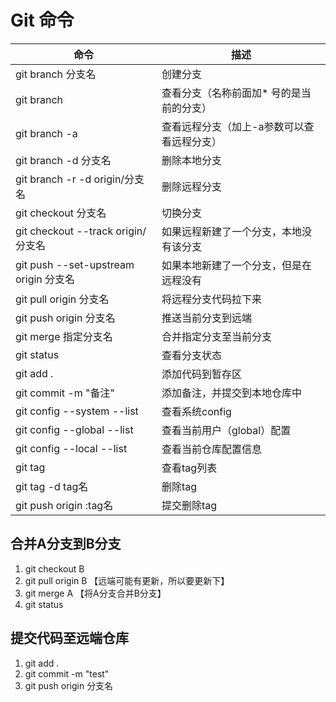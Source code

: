 
# Git 命令
|  命令                                |  描述                                    |
|--------------------------------------|-----------------------------------------|  
|git branch 分支名                      |  创建分支                               |
|git branch                            |  查看分支（名称前面加* 号的是当前的分支）  |
|git branch -a                         |  查看远程分支（加上-a参数可以查看远程分支）|
|git branch -d 分支名                   |  删除本地分支                           | 
|git branch -r -d origin/分支名         |  删除远程分支                           |
|git checkout 分支名                    |  切换分支                               |
|git checkout --track origin/分支名     |  如果远程新建了一个分支，本地没有该分支   |
|git push --set-upstream origin 分支名  |  如果本地新建了一个分支，但是在远程没有   |
|git pull origin 分支名                 |  将远程分支代码拉下来                    |
|git push origin 分支名                 |  推送当前分支到远端                      |
|git merge 指定分支名                   |  合并指定分支至当前分支                  |
|git status                             |  查看分支状态                           |
|git add .                              |  添加代码到暂存区                        |
|git commit -m "备注"                   |  添加备注，并提交到本地仓库中             |
|git config --system --list             |  查看系统config                         |
|git config --global --list             |  查看当前用户（global）配置              |
|git config --local --list              |  查看当前仓库配置信息                    |
|git tag                                |  查看tag列表                            |
|git tag -d tag名                       |  删除tag                                |
|git push origin :tag名                 |  提交删除tag                            |


## 合并A分支到B分支
1. git checkout B  
2. git pull origin B 【远端可能有更新，所以要更新下】
3. git merge A  【将A分支合并B分支】
4. git status

## 提交代码至远端仓库
1. git add .
2. git commit -m "test"
3. git push origin 分支名